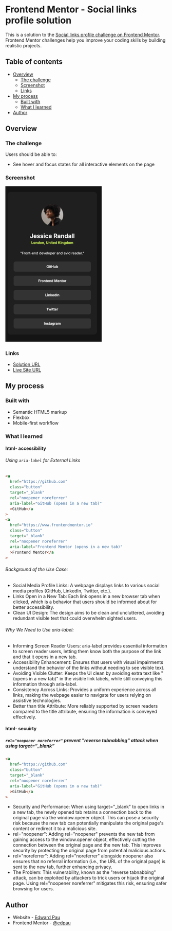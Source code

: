# Frontend Mentor - Social links profile solution

This is a solution to the [Social links profile challenge on Frontend Mentor](https://www.frontendmentor.io/challenges/social-links-profile-UG32l9m6dQ). Frontend Mentor challenges help you improve your coding skills by building realistic projects.

## Table of contents

- [Overview](#overview)
  - [The challenge](#the-challenge)
  - [Screenshot](#screenshot)
  - [Links](#links)
- [My process](#my-process)
  - [Built with](#built-with)
  - [What I learned](#what-i-learned)
- [Author](#author)


## Overview

### The challenge

Users should be able to:

- See hover and focus states for all interactive elements on the page

### Screenshot
<img src="./assets/images/screenshot.png" alt="Screenshot" width="300"/>

### Links

- [Solution URL](https://github.com/edpau/fm_social_links_profile_main)
- [Live Site URL](https://edpau.github.io/fm_social_links_profile_main/)

## My process

### Built with

- Semantic HTML5 markup
- Flexbox
- Mobile-first workflow


### What I learned

#### html- accessibility

###### Using `aria-label` for External Links

```html
<a
  href="https://github.com"
  class="button"
  target="_blank"
  rel="noopener noreferrer"
  aria-label="GitHub (opens in a new tab)"
  >GitHub</a
>
<a
  href="https://www.frontendmentor.io"
  class="button"
  target="_blank"
  rel="noopener noreferrer"
  aria-label="Frontend Mentor (opens in a new tab)"
  >Frontend Mentor</a
>
```

###### Background of the Use Case:

- Social Media Profile Links: A webpage displays links to various social media profiles (GitHub, LinkedIn, Twitter, etc.).
- Links Open in a New Tab: Each link opens in a new browser tab when clicked, which is a behavior that users should be informed about for better accessibility.
- Clean UI Design: The design aims to be clean and uncluttered, avoiding redundant visible text that could overwhelm sighted users.
  
###### Why We Need to Use aria-label:
- Informing Screen Reader Users: aria-label provides essential information to screen reader users, letting them know both the purpose of the link and that it opens in a new tab.
- Accessibility Enhancement: Ensures that users with visual impairments understand the behavior of the links without needing to see visible text.
- Avoiding Visible Clutter: Keeps the UI clean by avoiding extra text like "(opens in a new tab)" in the visible link labels, while still conveying this information through aria-label.
- Consistency Across Links: Provides a uniform experience across all links, making the webpage easier to navigate for users relying on assistive technologies.
- Better than title Attribute: More reliably supported by screen readers compared to the title attribute, ensuring the information is conveyed effectively.

#### html- secuirty
##### `rel="noopener noreferrer"` prevent "reverse tabnabbing" attack when using target=“_blank”
```html
<a
  href="https://github.com"
  class="button"
  target="_blank"
  rel="noopener noreferrer"
  aria-label="GitHub (opens in a new tab)"
  >GitHub</a
>
```
- Security and Performance: When using target="_blank" to open links in a new tab, the newly opened tab retains a connection back to the original page via the window.opener object. This can pose a security risk because the new tab can potentially manipulate the original page's content or redirect it to a malicious site.
- rel="noopener": Adding rel="noopener" prevents the new tab from gaining access to the window.opener object, effectively cutting the connection between the original page and the new tab. This improves security by protecting the original page from potential malicious actions.
- rel="noreferrer": Adding rel="noreferrer" alongside noopener also ensures that no referral information (i.e., the URL of the original page) is sent to the new tab, further enhancing privacy.
- The Problem: This vulnerability, known as the "reverse tabnabbing" attack, can be exploited by attackers to trick users or hijack the original page. Using rel="noopener noreferrer" mitigates this risk, ensuring safer browsing for users.


## Author

- Website - [Edward Pau](https://www.edpau.me)
- Frontend Mentor - [@edpau](https://www.frontendmentor.io/profile/edpau)




